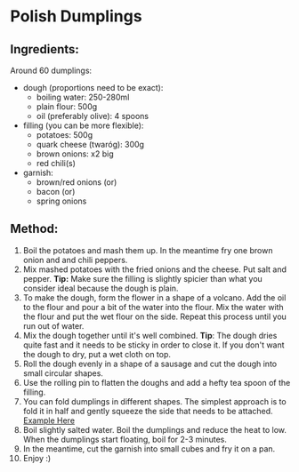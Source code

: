 # Polish Dumplings

## Ingredients:

Around 60 dumplings:

- dough (proportions need to be exact):
  - boiling water: 250-280ml
  - plain flour: 500g
  - oil (preferably olive): 4 spoons
- filling (you can be more flexible):
  - potatoes: 500g
  - quark cheese (twaróg): 300g
  - brown onions: x2 big
  - red chili(s)
- garnish:
  - brown/red onions (or) 
  - bacon (or)
  - spring onions

## Method:

1. Boil the potatoes and mash them up. In the meantime fry one brown onion and and chili peppers.
2. Mix mashed potatoes with the fried onions and the cheese. Put salt and pepper.
   **Tip:** Make sure the filling is slightly spicier than what you consider ideal because the dough is plain.
3. To make the dough, form the flower in a shape of a volcano. Add the oil to the flour and pour a bit of the water into the flour. Mix the water with the flour and put the wet flour on the side. Repeat this process until you run out of water.
4. Mix the dough together until it's well combined.
   **Tip**: The dough dries quite fast and it needs to be sticky in order to close it. If you don't want the dough to dry, put a wet cloth on top. 
5. Roll the dough evenly in a shape of a sausage and cut the dough into small circular shapes. 
6. Use the rolling pin to flatten the doughs and add a hefty tea spoon of the filling.
7. You can fold dumplings in different shapes. The simplest approach is to fold it in half and gently squeeze the side that needs to be attached. [Example Here](https://en.wikipedia.org/wiki/Pierogi#/media/File:Pierogi_z_cebulk%C4%85.jpg)
8. Boil slightly salted water. Boil the dumplings and reduce the heat to low. When the dumplings start floating, boil for 2-3 minutes.
9. In the meantime, cut the garnish into small cubes and fry it on a pan. 
10. Enjoy :)
